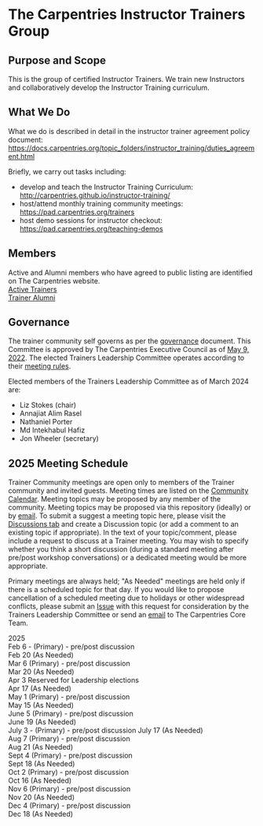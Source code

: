 # The Carpentries Instructor Trainers Group

## Purpose and Scope

This is the group of certified Instructor Trainers. We train new Instructors and collaboratively develop the Instructor Training curriculum.

## What We Do
What we do is described in detail in the instructor trainer agreement policy document: https://docs.carpentries.org/topic_folders/instructor_training/duties_agreement.html

Briefly, we carry out tasks including:
- develop and teach the Instructor Training Curriculum: http://carpentries.github.io/instructor-training/
- host/attend monthly training community meetings: https://pad.carpentries.org/trainers
- host demo sessions for instructor checkout: https://pad.carpentries.org/teaching-demos

## Members
Active and Alumni members who have agreed to public listing are identified on The Carpentries website.  
[Active Trainers](https://carpentries.org/trainers/)  
[Trainer Alumni](https://carpentries.org/trainer_alumni/)

## Governance

The trainer community self governs as per the [governance](governance.md) document. This Committee is approved by The Carpentries Executive Council as of [May 9, 2022](https://github.com/carpentries/executive-council-info/blob/main/minutes/2022/EC-minutes-2022-05-09-Q2.md).
The elected Trainers Leadership Committee operates according to their [meeting rules](policy/leader_meeting_rules.md).

Elected members of the Trainers Leadership Committee as of March 2024 are:
- Liz Stokes (chair)
- Annajiat Alim Rasel
- Nathaniel Porter
- Md Intekhabul Hafiz
- Jon Wheeler (secretary)


## 2025 Meeting Schedule

Trainer Community meetings are open only to members of the Trainer community and invited guests. Meeting times are listed on the [Community Calendar](https://carpentries.org/community/#community-events). 
Meeting topics may be proposed by any member of the community. Meeting topics may be proposed via this repository (ideally) or by [email](mailto:instructor.training@carpentries.org). 
To submit a suggest a meeting topic here, please visit the [Discussions tab](https://github.com/carpentries/trainers/discussions) and 
create a Discussion topic (or add a comment to an existing topic if appropriate). 
In the text of your topic/comment, please include a request to discuss at a Trainer meeting. You may wish to specify whether you 
think a short discussion (during a standard meeting after pre/post workshop conversations) or a dedicated meeting would be more appropriate. 
  
Primary meetings are always held; "As Needed" meetings are held only if there is a scheduled topic for that day. 
If you would like to propose cancellation of a scheduled meeting due to holidays or other widespread conflicts, please submit an [Issue](https://github.com/carpentries/trainers/issues) 
with this request for consideration by the Trainers Leadership Committee or send an [email](mailto:instructor.training@carpentries.org) to The Carpentries Core Team.

2025   
Feb 6 - (Primary) - pre/post discussion     
Feb 20 (As Needed)   
Mar 6 (Primary) - pre/post discussion  
Mar 20 (As Needed)  
Apr 3 Reserved for Leadership elections  
Apr 17 (As Needed)  
May 1 (Primary) - pre/post discussion  
May 15 (As Needed)  
June 5 (Primary) - pre/post discussion  
June 19 (As Needed)  
July 3 - (Primary) - pre/post discussion 
July 17 (As Needed)  
Aug 7 (Primary) - pre/post discussion  
Aug 21 (As Needed)  
Sept 4 (Primary) - pre/post discussion  
Sept 18 (As Needed)  
Oct 2 (Primary) - pre/post discussion  
Oct 16 (As Needed)  
Nov 6 (Primary) - pre/post discussion  
Nov 20 (As Needed)  
Dec 4 (Primary) - pre/post discussion  
Dec 18 (As Needed)  


